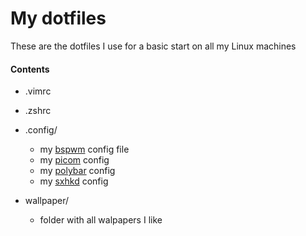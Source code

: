 # My dotfiles

These are the dotfiles I use for a basic start on all my Linux machines

#### Contents
+ .vimrc
+ .zshrc
+ .config/

  + my [bspwm](https://github.com/baskerville/bspwm) config file
  + my [picom](https://github.com/yshui/picom) config
  + my [polybar](https://github.com/polybar/polybar) config
  + my [sxhkd](https://github.com/baskerville/sxhkd) config
+ wallpaper/
  + folder with all walpapers I like 
